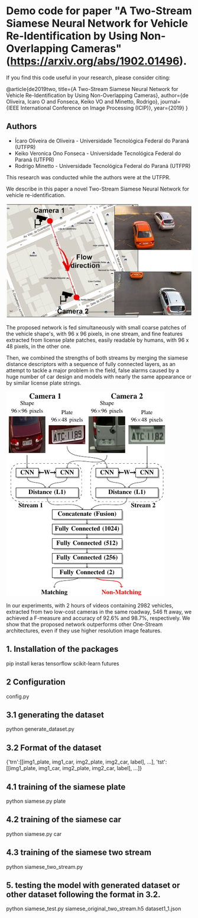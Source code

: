 # Demo code for paper "A Two-Stream Siamese Neural Network for Vehicle Re-Identification by Using Non-Overlapping Cameras" (https://arxiv.org/abs/1902.01496).

If you find this code useful in your research, please consider citing:

@article{de2019two,
  title={A Two-Stream Siamese Neural Network for Vehicle Re-Identification by Using Non-Overlapping Cameras},
  author={de Oliveira, Icaro O and Fonseca, Keiko VO and Minetto, Rodrigo},
  journal={IEEE International Conference on Image Processing (ICIP)},
  year={2019}
}

## Authors

- Ícaro Oliveira de Oliveira - Universidade Tecnológica Federal do Paraná (UTFPR)
- Keiko Veronica Ono Fonseca - Universidade Tecnológica Federal do Paraná (UTFPR)
- Rodrigo Minetto - Universidade Tecnológica Federal do Paraná (UTFPR)

This research was conducted while the authors were at the UTFPR.


We describe in this paper a novel Two-Stream Siamese Neural Network for vehicle re-identification.

![Alt text](fig1.png)

The proposed network is fed simultaneously with small coarse
patches of the vehicle shape's, with 96 x 96 pixels, in one stream, and fine features extracted from license plate patches, easily readable by humans,
with 96 x 48 pixels, in the other one.

Then, we combined the strengths of both streams by merging the siamese distance descriptors with a sequence of
fully connected layers, as an attempt to tackle a major problem in the field, false alarms caused by a huge number of car design and models with nearly the same appearance or by similar license plate strings.

![Alt text](fig2.png)

In our experiments, with 2 hours of videos containing 2982 vehicles, extracted from two low-cost cameras in the same roadway, 546 ft away, we achieved a F-measure and accuracy of 92.6% and 98.7%, respectively. We show that the proposed network outperforms other One-Stream architectures, even if they use higher resolution image features.


## 1. Installation of the packages
pip install keras tensorflow scikit-learn futures

## 2 Configuration
config.py

## 3.1 generating the dataset
python generate_dataset.py

## 3.2 Format of the dataset
{'trn':[[img1_plate, img1_car, img2_plate, img2_car, label], ...],
'tst':[[img1_plate, img1_car, img2_plate, img2_car, label], ...]}

## 4.1 training of the siamese plate
python siamese.py plate

## 4.2 training of the siamese car
python siamese.py car

## 4.3 training of the siamese two stream
python siamese_two_stream.py

## 5. testing the model with generated dataset or other dataset following the format in 3.2.
python siamese_test.py siamese_original_two_stream.h5 dataset1_1.json
